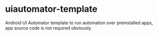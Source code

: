 # uiautomator-template
Android UI Automator template to run automation over preinstalled apps, app source code is not required obviously.
